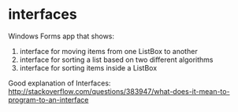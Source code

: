 interfaces
==========

Windows Forms app that shows:
1) interface for moving items from one ListBox to another
2) interface for sorting a list based on two different algorithms
3) interface for sorting items inside a ListBox

Good explanation of Interfaces:
http://stackoverflow.com/questions/383947/what-does-it-mean-to-program-to-an-interface